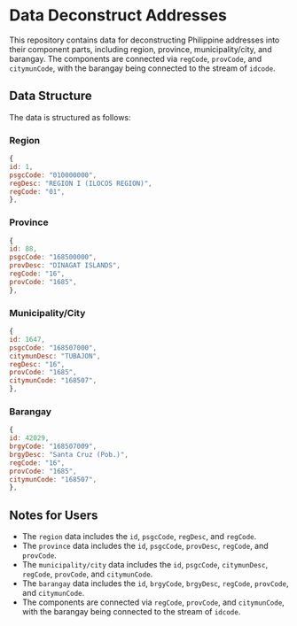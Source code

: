 # Data Deconstruct Addresses

This repository contains data for deconstructing Philippine addresses into 
their component parts, including region, province, municipality/city, and 
barangay. The components are connected via `regCode`, `provCode`, and 
`citymunCode`, with the barangay being connected to the stream of 
`idcode`.

## Data Structure

The data is structured as follows:

### Region

```js
{
id: 1,
psgcCode: "010000000",
regDesc: "REGION I (ILOCOS REGION)",
regCode: "01",
},
```

### Province

```js
{
id: 88,
psgcCode: "168500000",
provDesc: "DINAGAT ISLANDS",
regCode: "16",
provCode: "1685",
},
```

### Municipality/City


```js
{
id: 1647,
psgcCode: "168507000",
citymunDesc: "TUBAJON",
regDesc: "16",
provCode: "1685",
citymunCode: "168507",
},
```

### Barangay


```js
{
id: 42029,
brgyCode: "168507009",
brgyDesc: "Santa Cruz (Pob.)",
regCode: "16",
provCode: "1685",
citymunCode: "168507",
},
```


## Notes for Users

- The `region` data includes the `id`, `psgcCode`, `regDesc`, and 
`regCode`.
- The `province` data includes the `id`, `psgcCode`, `provDesc`, 
`regCode`, and `provCode`.
- The `municipality/city` data includes the `id`, `psgcCode`, 
`citymunDesc`, `regCode`, `provCode`, and `citymunCode`.
- The `barangay` data includes the `id`, `brgyCode`, `brgyDesc`, 
`regCode`, `provCode`, and `citymunCode`.
- The components are connected via `regCode`, `provCode`, and 
`citymunCode`, with the barangay being connected to the stream of 
`idcode`.

